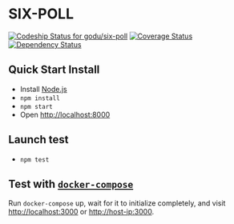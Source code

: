 # SIX-POLL
[ ![Codeship Status for godu/six-poll](https://img.shields.io/codeship/ffba9bd0-3450-0133-058c-127922174191/master.svg)](https://codeship.com/projects/100473) [![Coverage Status](https://img.shields.io/coveralls/godu/six-poll.svg)](https://coveralls.io/github/godu/six-poll?branch=master) [![Dependency Status](https://img.shields.io/david/godu/six-poll.svg)](https://david-dm.org/godu/six-poll)

## Quick Start Install

- Install [Node.js](http://nodejs.org)
- `npm install`
- `npm start`
- Open [http://localhost:8000](http://localhost:8000)

## Launch test

- `npm test`

## Test with [`docker-compose`](https://github.com/docker/compose)

Run `docker-compose` up, wait for it to initialize completely, and visit [http://localhost:3000](http://localhost:3000) or [http://host-ip:3000](http://host-ip:3000).
